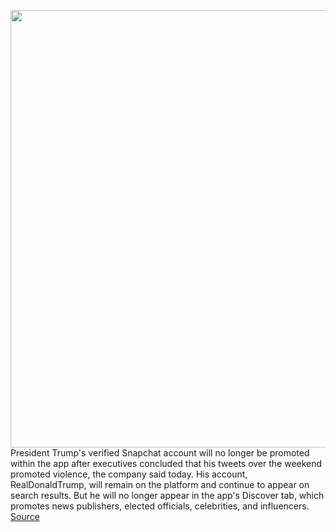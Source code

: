 <img src='https://cdn.vox-cdn.com/thumbor/iKT39oNovv178RFx47rQQDWhafo=/0x0:2040x1360/1200x800/filters:focal(857x517:1183x843)/cdn.vox-cdn.com/uploads/chorus_image/image/66889943/snapChatPattern_BW.0.jpg' width='700px' /><br/>
President Trump's verified Snapchat account will no longer be promoted within the app after executives concluded that his tweets over the weekend promoted violence, the company said today. His account, RealDonaldTrump, will remain on the platform and continue to appear on search results. But he will no longer appear in the app's Discover tab, which promotes news publishers, elected officials, celebrities, and influencers.
<a href='https://www.theverge.com/2020/6/3/21279280/snapchat-snap-remove-trump-account-discover-promotion-incite-violence-twitter'> Source <a/>